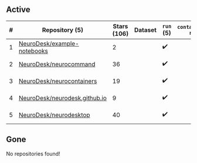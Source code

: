 ## Active
| # | Repository (5) | Stars (106) | Dataset | `run` (5) | `containers-run` | Last Modified |
| --- | --- | --- | --- | --- | --- | --- |
| 1 | [NeuroDesk/example-notebooks](https://github.com/NeuroDesk/example-notebooks) | 2 |  | :heavy_check_mark: |  | 2024-07-05 12:07:52+00:00 |
| 2 | [NeuroDesk/neurocommand](https://github.com/NeuroDesk/neurocommand) | 36 |  | :heavy_check_mark: |  | 2024-07-06 05:41:14+00:00 |
| 3 | [NeuroDesk/neurocontainers](https://github.com/NeuroDesk/neurocontainers) | 19 |  | :heavy_check_mark: |  | 2024-07-09 16:21:07+00:00 |
| 4 | [NeuroDesk/neurodesk.github.io](https://github.com/NeuroDesk/neurodesk.github.io) | 9 |  | :heavy_check_mark: |  | 2024-07-13 07:45:31+00:00 |
| 5 | [NeuroDesk/neurodesktop](https://github.com/NeuroDesk/neurodesktop) | 40 |  | :heavy_check_mark: |  | 2024-07-06 17:17:29+00:00 |

## Gone
No repositories found!
